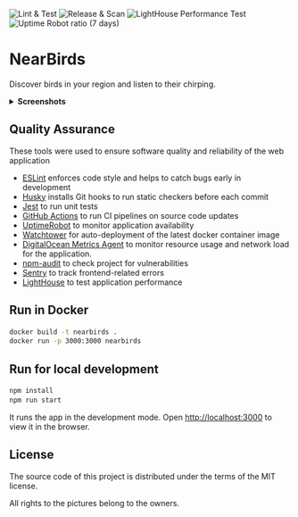 ![Lint & Test](https://github.com/NearByrds/NearBirds/actions/workflows/lint-and-test.yaml/badge.svg) ![Release & Scan](https://github.com/NearByrds/NearBirds/actions/workflows/release-and-scan.yaml/badge.svg) ![LightHouse Performance Test](https://github.com/NearByrds/NearBirds/actions/workflows/performance-test.yaml/badge.svg) ![Uptime Robot ratio (7 days)](https://img.shields.io/uptimerobot/ratio/7/m794023093-51785fc60023721fd4c2f7d3)

# NearBirds

Discover birds in your region and listen to their chirping.

<details>
  <summary><strong>Screenshots</strong></summary>
  <table>
    <tbody>
      <tr>
        <td><img alt="Website desktop version" src="./.github/assets/website-desktop.jpeg" /></td>
        <td><img alt="Website tablet version" src="./.github/assets/website-tablet.jpeg" /></td>
        <td><img alt="Website mobile version" src="./.github/assets/website-mobile.jpeg" /></td>
      </tr>
    </tbody>
  </table>
</details>

## Quality Assurance

These tools were used to ensure software quality and reliability of the web application

- [ESLint](https://eslint.org/) enforces code style and helps to catch bugs early in development
- [Husky](https://typicode.github.io/husky/#/) installs Git hooks to run static checkers before each commit
- [Jest](https://jestjs.io/) to run unit tests
- [GitHub Actions](https://github.com/features/actions) to run CI pipelines on source code updates
- [UptimeRobot](https://uptimerobot.com/) to monitor application availability
- [Watchtower](https://containrrr.dev/watchtower/) for auto-deployment of the latest docker container image
- [DigitalOcean Metrics Agent](https://docs.digitalocean.com/products/monitoring/quickstart/) to monitor resource usage and network load for the application.
- [npm-audit](https://docs.npmjs.com/cli/v9/commands/npm-audit) to check project for vulnerabilities
- [Sentry](https://sentry.io/) to track frontend-related errors
- [LightHouse](https://github.com/GoogleChrome/lighthouse-ci) to test application performance

## Run in Docker

```bash
docker build -t nearbirds .
docker run -p 3000:3000 nearbirds
```

## Run for local development

```bash
npm install
npm run start
```

It runs the app in the development mode. Open [http://localhost:3000](http://localhost:3000) to view it in the browser.

## License

The source code of this project is distributed under the terms of the MIT license.

All rights to the pictures belong to the owners.
